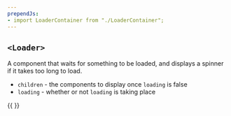 ```yaml
---
prependJs:
- import LoaderContainer from "./LoaderContainer";
---
```


## `<Loader>`

A component that waits for something to be loaded, and displays a spinner if it takes too long to load.

* `children` - the components to display once `loading` is false
* `loading` - whether or not `loading` is taking place

{{
  <LoaderContainer />
}}
